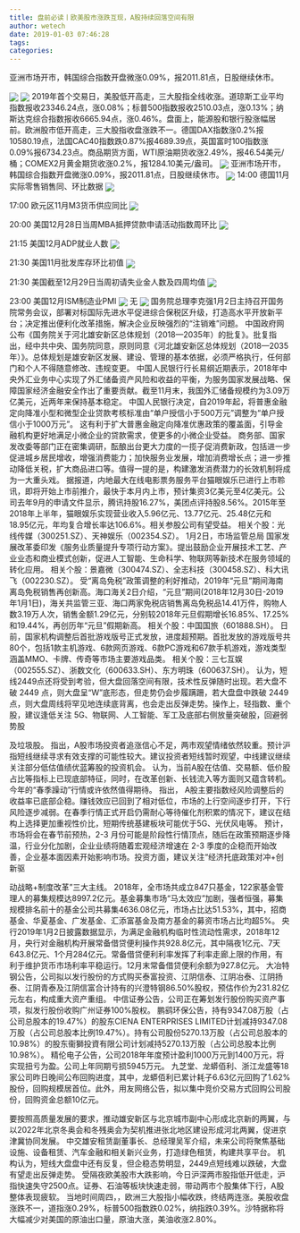 ```yaml
---
title: 盘前必读丨欧美股市涨跌互现，A股持续回落空间有限
author: wetech
date: 2019-01-03 07:46:28
tags: 
categories: 
---
```

亚洲市场开市，韩国综合指数开盘微涨0.09%，报2011.81点，日股继续休市。
<!-- more -->
<img align="center" border="0" src="https://imgcdn.yicai.com/uppics/images/2018/11/5795dce2c13c12cd19ef68151420a6d2.jpg" />
<img align="center" border="0" src="https://imgcdn.yicai.com/uppics/images/2019/01/8a584fa76c9510fa8e119d442f650089.jpg" />
2019年首个交易日，美股低开高走，三大股指全线收涨。道琼斯工业平均指数报收23346.24点，涨0.08%；标普500指数报收2510.03点，涨0.13%；纳斯达克综合指数报收6665.94点，涨0.46%。盘面上，能源股和银行股涨幅居前。欧洲股市低开高走，三大股指收盘涨跌不一。德国DAX指数涨0.2%报10580.19点，法国CAC40指数跌0.87%报4689.39点，英国富时100指数涨0.09%报6734.23点。商品期货方面，WTI原油期货收涨2.49%，报46.54美元/桶；COMEX2月黄金期货收涨0.2%，报1284.10美元/盎司。
<img align="center" border="0" src="https://imgcdn.yicai.com/uppics/images/2018/11/1115fd943822077aad8679290e0a4854.jpg" />
亚洲市场开市，韩国综合指数开盘微涨0.09%，报2011.81点，日股继续休市。
<img align="center" border="0" src="https://imgcdn.yicai.com/uppics/images/2019/01/0b75110e89bc47fa797efb2be5b1e11d.jpg" />
14:00 德国11月实际零售销售同、环比数据
<img align="center" border="0" src="https://imgcdn.yicai.com/uppics/images/2019/01/334f11c9a2cf3844d46dd8995a3b3e73.jpg" />
17:00 欧元区11月M3货币供应同比
<img align="center" border="0" src="https://imgcdn.yicai.com/uppics/images/2019/01/043e825c865ea5e0ea151cf5a46da133.jpg" />
20:00 美国12月28日当周MBA抵押贷款申请活动指数周环比
<img align="center" border="0" src="https://imgcdn.yicai.com/uppics/images/2019/01/b1fa9bd7d966424e8ac6118f75c95477.jpg" />
21:15 美国12月ADP就业人数
<img align="center" border="0" src="https://imgcdn.yicai.com/uppics/images/2018/11/9d8e2d90a2b37391ca779f15a10018b0.jpg" />
21:30 美国11月批发库存环比初值
<img align="center" border="0" src="https://imgcdn.yicai.com/uppics/images/2018/11/3fe87f78bb215979ccf7a8b1a382813c.jpg" />
21:30 美国截至12月29日当周初请失业金人数及四周均值
<img align="center" border="0" src="https://imgcdn.yicai.com/uppics/images/2018/11/10271f820278a7057d79730f65d39711.jpg" />
23:00 美国12月ISM制造业PMI
<img align="center" border="0" src="https://imgcdn.yicai.com/uppics/images/2019/01/06ebb0c1f97884024ce9d6bd3391a6f6.jpg" />
无
<img align="center" border="0" src="https://imgcdn.yicai.com/uppics/images/2018/11/781b132626e7c57022d1491e8f3a175c.jpg" />
国务院总理李克强1月2日主持召开国务院常务会议，部署对标国际先进水平促进综合保税区升级，打造高水平开放新平台；决定推出便利化改革措施，解决企业反映强烈的“注销难”问题。
中国政府网公布《国务院关于河北雄安新区总体规划（2018—2035年）的批复》。批复指出，经中共中央、国务院同意，原则同意《河北雄安新区总体规划（2018—2035年）》。总体规划是雄安新区发展、建设、管理的基本依据，必须严格执行，任何部门和个人不得随意修改、违规变更。
中国人民银行行长易纲近期表示，2018年中央外汇业务中心实现了外汇储备资产风险和收益的平衡，为服务国家发展战略、保障国家经济金融安全作出了重要贡献。截至11月末，我国外汇储备规模约为3.09万亿美元，近两年来保持基本稳定。
中国人民银行决定，自2019年起，将普惠金融定向降准小型和微型企业贷款考核标准由“单户授信小于500万元”调整为“单户授信小于1000万元”。 这有利于扩大普惠金融定向降准优惠政策的覆盖面，引导金融机构更好地满足小微企业的贷款需求，使更多的小微企业受益。
商务部、国家发改委等部门正在密集调研，酝酿出台更大力度的一揽子促消费新政，包括进一步促进城乡居民增收，增强消费能力；加快服务业发展，增加消费增长点；进一步推动降低关税，扩大商品进口等。值得一提的是，构建激发消费潜力的长效机制将成为一大重头戏。
据报道，内地最大在线电影票务服务平台猫眼娱乐已进行上市聆讯，即将开始上市前推介，最快于本月内上市，预计集资3亿美元至4亿美元。公司去年9月的申请文件显示，腾讯持股16.27%，美团点评持股8.56%。2015年至2018年上半年，猫眼娱乐实现营业收入5.96亿元、13.77亿元、25.48亿元和18.95亿元，年均复合增长率达106.6%。相关参股公司有望受益。
相关个股：光线传媒（300251.SZ）、天神娱乐（002354.SZ）。
1月2日，市场监管总局 国家发展改革委印发《服务业质量提升专项行动方案》。提出鼓励企业开展技术工艺、产业业态和商业模式创新，促进人工智能、生命科学、物联网等新技术在服务领域的转化应用。
相关个股：景嘉微（300474.SZ）、全志科技（300458.SZ）、科大讯飞（002230.SZ）。
受“离岛免税”政策调整的利好推动，2019年“元旦”期间海南离岛免税销售再创新高。海口海关2日介绍，“元旦”期间(2018年12月30日-2019年1月1日)，海关共监管三亚、海口两家免税店销售离岛免税品14.41万件，购物人数3.19万人次，销售金额1.29亿元，分别较2018年元旦假期增长16.85%、17.25%和19.44%，再创历年“元旦”假期新高。
相关个股：中国国旅（601888.SH）。
日前，国家机构调整后首批游戏版号正式发放，进度超预期。首批发放的游戏版号共80个，包括1款主机游戏、6款网页游戏、6款PC游戏和67款手机游戏，游戏类型涵盖MMO、卡牌、传奇等市场主要游戏品类。
相关个股：三七互娱（002555.SZ）、浙数文化（600633.SH）、东方明珠（600637.SH）。
认为，短线2449点还将受到考验，但大盘回落空间有限，技术性反弹随时出现。若大盘不破 2449 点，则大盘呈“W”底形态，但走势仍会步履蹒跚，若大盘盘中跌破 2449 点，则大盘周线将罕见地连续底背离，也会走出反弹走势。操作上，轻指数、重个股，建议逢低关注 5G、物联网、人工智能、军工及底部右侧放量突破股，回避弱势股
及垃圾股。
指出，A股市场投资者追涨信心不足，两市观望情绪依然较重。预计沪指短线继续寻求有效支撑的可能性较大。建议投资者短线暂时观望，中线建议继续关注部分低估值绩优蓝筹股的投资机会。
认为，当前A股在估值、交易额、低价股占比等指标上已现底部特征，同时，在改革创新、长钱流入等方面则又蕴含转机。今年的“春季躁动”行情或许依然值得期待。
指出， A股主要指数经风险调整后的收益率已底部企稳。赚钱效应已回到了相对低位，市场的上行空间逐步打开，下行风险逐步减弱。在春季行情正式开启仍需耐心等待催化剂积累的情况下，建议在结构上选择更加重视性价比，短期传统基建板块可能优于5G、光伏风电等。
预计，市场将会在春节前预热，2-3 月份可能是阶段性行情顶点，随后在政策预期逐步降温，行业分化加剧，企业业绩将随着宏观经济增速在 2-3 季度的企稳而开始改善，企业基本面因素开始影响市场。投资方面，建议关注“经济托底政策对冲+创新驱
动战略+制度改革”三大主线。
2018年，全市场共成立847只基金，122家基金管理人的募集规模达8997.2亿元。基金募集市场“马太效应”加剧，强者恒强，募集规模排名前十的基金公司共募集4636.08亿元，市场占比达51.53%，其中，招商基金、华夏基金、广发基金、汇添富基金及南方基金的募资市场占比均超5%。
央行2019年1月2日披露数据显示，为满足金融机构临时性流动性需求，2018年12月，央行对金融机构开展常备借贷便利操作共928.8亿元，其中隔夜1亿元、7天643.8亿元、1个月284亿元。常备借贷便利利率发挥了利率走廊上限的作用，有利于维护货币市场利率平稳运行。12月末常备借贷便利余额为927.8亿元。
大冶特钢公告，公司拟以发行股份的方式购买泰富投资、江阴信泰、江阴冶泰、江阴扬泰、江阴青泰及江阴信富合计持有的兴澄特钢86.50%股权，预估作价为231.82亿元左右，构成重大资产重组。
中信证券公告，公司正在筹划发行股份购买资产事项，拟发行股份收购广州证券100%股权。
鹏鹞环保公告，持有9347.08万股（占公司总股本的19.47%）的股东CIENA ENTERPRISES LIMITED计划减持9347.08万股（占公司总股本比例19.47%）。持有公司股份5270.13万股（占公司总股本的10.98%）的股东衞獅投資有限公司计划减持5270.13万股（占公司总股本比例 10.98%）。
精伦电子公告，公司2018年年度预计盈利1000万元到1400万元，将实现扭亏为盈。公司上年同期亏损5945万元。
九芝堂、龙蟒佰利、浙江龙盛等18家公司昨日晚间公布回购进度，其中，龙蟒佰利已累计耗子6.63亿元回购了1.62%股份，回购规模居首位。此外，用友网络公告，拟以集中竞价交易方式回购公司股份，回购资金总额10亿元。
 
 
要按照高质量发展的要求，推动雄安新区与北京城市副中心形成北京新的两翼，与以2022年北京冬奥会和冬残奥会为契机推进张北地区建设形成河北两翼，促进京津冀协同发展。
中交雄安租赁副董事长、总经理吴军介绍，未来公司将聚焦基础设施、设备租赁、汽车金融和相关新兴业务，打造绿色租赁，构建共享平台。
机构认为，短线大盘盘中还有反复，但企稳态势明显，2449点短线难以跌破，大盘有望走出反弹走势。
受隔夜欧美股市大跌影响，今日沪深两市股指低开低走，沪指快速失守2500点。证券、石油等板块快速走弱，带动两市个股集体下行，A股整体表现疲软。
当地时间周四，，欧洲三大股指小幅收跌，终结两连涨。美股收盘涨跌不一，道指涨0.29%，标普500指数跌0.02%，纳指跌0.39%。沙特据称将大幅减少对美国的原油出口量，原油大涨，美油收涨2.80%。

